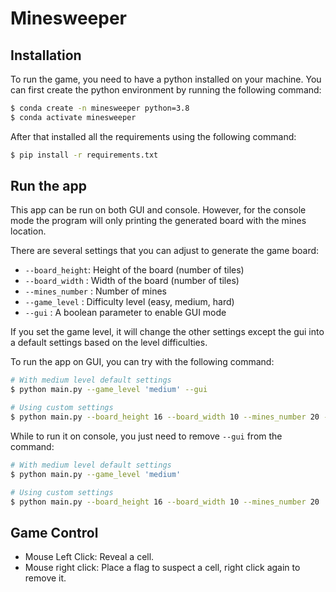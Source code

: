 # Minesweeper
## Installation
To run the game, you need to have a python installed on your machine. You can first create the python environment by running the following command:
```bash
$ conda create -n minesweeper python=3.8
$ conda activate minesweeper
```

After that installed all the requirements using the following command:
```bash
$ pip install -r requirements.txt
```

## Run the app
This app can be run on both GUI and console. However, for the console mode the program will only printing the generated board with the mines location.

There are several settings that you can adjust to generate the game board:
- `--board_height`: Height of the board (number of tiles)
- `--board_width` : Width of the board (number of tiles)
- `--mines_number` : Number of mines
- `--game_level` : Difficulty level (easy, medium, hard)
- `--gui` : A boolean parameter to enable GUI mode

If you set the game level, it will change the other settings except the gui into a default settings based on the level difficulties.

To run the app on GUI, you can try with the following command:
```bash
# With medium level default settings
$ python main.py --game_level 'medium' --gui

# Using custom settings
$ python main.py --board_height 16 --board_width 10 --mines_number 20 --gui
```

While to run it on console, you just need to remove `--gui` from the command:
```bash
# With medium level default settings
$ python main.py --game_level 'medium'

# Using custom settings
$ python main.py --board_height 16 --board_width 10 --mines_number 20
```

## Game Control
- Mouse Left Click: Reveal a cell.
- Mouse right click: Place a flag to suspect a cell, right click again to remove it.
